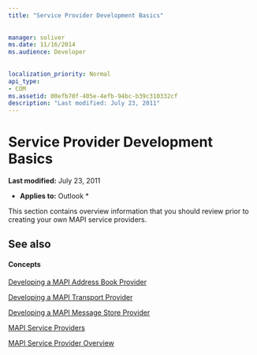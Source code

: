 ```yaml
---
title: "Service Provider Development Basics"
 
 
manager: soliver
ms.date: 11/16/2014
ms.audience: Developer
 
 
localization_priority: Normal
api_type:
- COM
ms.assetid: 00efb70f-405e-4efb-94bc-b39c310332cf
description: "Last modified: July 23, 2011"
---
```


# Service Provider Development Basics

 **Last modified:** July 23, 2011 
  
 * **Applies to:** Outlook * 
  
This section contains overview information that you should review prior to creating your own MAPI service providers.
  
## See also

#### Concepts

[Developing a MAPI Address Book Provider](developing-a-mapi-address-book-provider.md)
  
[Developing a MAPI Transport Provider](developing-a-mapi-transport-provider.md)
  
[Developing a MAPI Message Store Provider](developing-a-mapi-message-store-provider.md)
  
[MAPI Service Providers](mapi-service-providers.md)
  
[MAPI Service Provider Overview](mapi-service-provider-overview.md)


